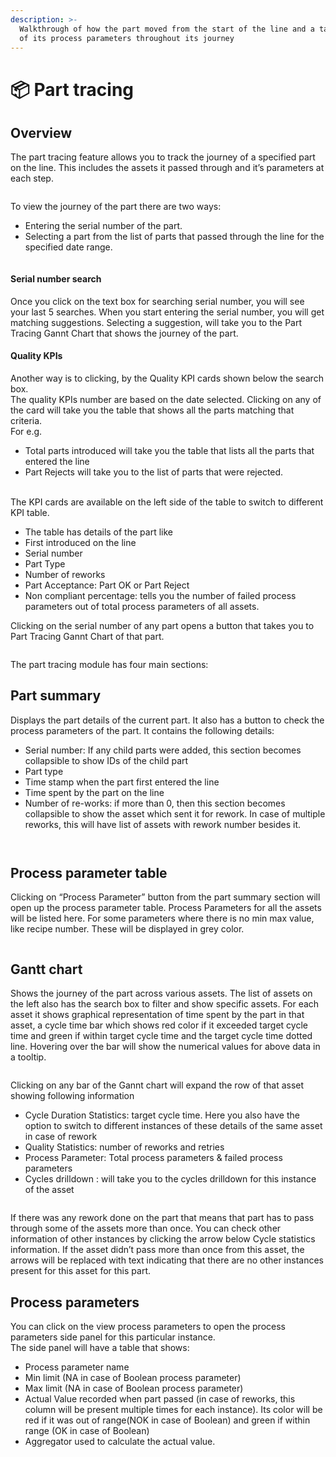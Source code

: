 ```yaml
---
description: >-
  Walkthrough of how the part moved from the start of the line and a tabulation
  of its process parameters throughout its journey
---
```


# 📦 Part tracing

## Overview

The part tracing feature allows you to track the journey of a specified part on the line. This includes the assets it passed through and it’s parameters at each step.

<figure><img src="../.gitbook/assets/image (61).png" alt=""><figcaption></figcaption></figure>

To view the journey of the part there are two ways:&#x20;

* Entering the serial number of the part.
* Selecting a part from the list of parts that passed through the line for the specified date range.

<figure><img src="../.gitbook/assets/image (62).png" alt=""><figcaption></figcaption></figure>

#### Serial number search

Once you click on the text box for searching serial number, you will see your last 5 searches. When you start entering the serial number, you will get matching suggestions. Selecting a suggestion, will take you to the Part Tracing Gannt Chart that shows the journey of the part.

#### Quality KPIs

Another way is to clicking, by the Quality KPI cards shown below the search box.\
The quality KPIs number are based on the date selected. Clicking on any of the card will take you the table that shows all the parts matching that criteria.\
For e.g.

* Total parts introduced will take you the table that lists all the parts that entered the line
* Part Rejects will take you to the list of parts that were rejected.

\
The KPI cards are available on the left side of the table to switch to different KPI table.

* The table has details of the part like
* First introduced on the line
* Serial number
* Part Type
* Number of reworks
* Part Acceptance: Part OK or Part Reject
* Non compliant percentage: tells you the number of failed process parameters out of total process parameters of all assets.

Clicking on the serial number of any part opens a button that takes you to Part Tracing Gannt Chart of that part.

<figure><img src="../.gitbook/assets/image (63).png" alt=""><figcaption></figcaption></figure>

The part tracing module has four main sections:

## Part summary

Displays the part details of the current part. It also has a button to check the process parameters of the part. It contains the following details:

* Serial number: If any child parts were added, this section becomes collapsible to show IDs of the child part
* Part type
* Time stamp when the part first entered the line
* Time spent by the part on the line
* Number of re-works: if more than 0, then this section becomes collapsible to show the asset which sent it for rework. In case of multiple reworks, this will have list of assets with rework number besides it.

<figure><img src="../.gitbook/assets/image (64).png" alt=""><figcaption></figcaption></figure>

<figure><img src="../.gitbook/assets/image (65).png" alt=""><figcaption></figcaption></figure>

## Process parameter table

Clicking on “Process Parameter” button from the part summary section will open up the process parameter table. Process Parameters for all the assets will be listed here. For some parameters where there is no min max value, like recipe number. These will be displayed in grey color.

<figure><img src="../.gitbook/assets/image (66).png" alt=""><figcaption></figcaption></figure>

## Gantt chart

Shows the journey of the part across various assets. The list of assets on the left also has the search box to filter and show specific assets. For each asset it shows graphical representation of time spent by the part in that asset, a cycle time bar which shows red color if it exceeded target cycle time and green if within target cycle time and the target cycle time dotted line. Hovering over the bar will show the numerical values for above data in a tooltip.

<figure><img src="../.gitbook/assets/image (67).png" alt=""><figcaption></figcaption></figure>

Clicking on any bar of the Gannt chart will expand the row of that asset showing following information

* Cycle Duration Statistics: target cycle time. Here you also have the option to switch to different instances of these details of the same asset in case of rework
* Quality Statistics: number of reworks and retries
* Process Parameter: Total process parameters & failed process parameters
* Cycles drilldown : will take you to the cycles drilldown for this instance of the asset

<figure><img src="../.gitbook/assets/image (68).png" alt=""><figcaption></figcaption></figure>

If there was any rework done on the part that means that part has to pass through some of the assets more than once. You can check other information of other instances by clicking the arrow below Cycle statistics information. If the asset didn’t pass more than once from this asset, the arrows will be replaced with text indicating that there are no other instances present for this asset for this part.

## Process parameters

You can click on the view process parameters to open the process parameters side panel for this particular instance.\
The side panel will have a table that shows:

* Process parameter name
* Min limit (NA in case of Boolean process parameter)
* Max limit (NA in case of Boolean process parameter)
* Actual Value recorded when part passed (in case of reworks, this column will be present multiple times for each instance). Its color will be red if it was out of range(NOK in case of Boolean) and green if within range (OK in case of Boolean)
* Aggregator used to calculate the actual value.
